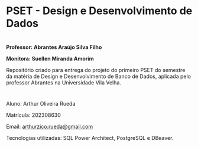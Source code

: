 # PSET - Design e Desenvolvimento de Dados
#
__Professor: Abrantes Araújo Silva Filho__

__Monitora: Suellen Miranda Amorim__

Repositório criado para entrega do projeto do primeiro PSET do semestre da matéria de Design e Desenvolvimento de Banco de Dados, aplicada pelo professor Abrantes na Universidade Vila Velha.
#
Aluno: Arthur Oliveira Rueda

Matrícula: 202308630

Email: arthurzico.rueda@gmail.com

Tecnologias utilizadas: SQL Power Architect, PostgreSQL e DBeaver.
